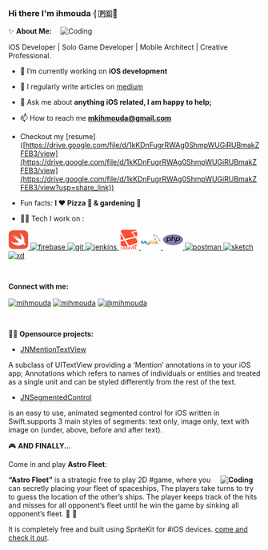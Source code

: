### Hi there I'm ihmouda 𓂆 🇵🇸👋

<img align="right" alt="Coding" width="400" src="https://camo.githubusercontent.com/8bf6f6d78abc81fcf9c49f10649423e73ea44bc248e83aaae8759d401c829a84/68747470733a2f2f70687973696373677572756b756c2e66696c65732e776f726470726573732e636f6d2f323031392f30322f6368617261637465722d312e676966">

✨  **About Me:**

iOS Developer | Solo Game Developer | Mobile Architect | Creative Professional.

- 🔭 I’m currently working on **iOS development**

- 📝 I regularly write articles on [medium](https://medium.com/@MIhmouda)

- 💬 Ask me about **anything iOS related, I am happy to help;**

- 📫 How to reach me **mkihmouda@gmail.com**

- Checkout my [resume]([https://drive.google.com/file/d/1kKDnFugrRWAg0ShmpWUGiRUBmakZFEB3/view](https://drive.google.com/file/d/1kKDnFugrRWAg0ShmpWUGiRUBmakZFEB3/view](https://drive.google.com/file/d/1kKDnFugrRWAg0ShmpWUGiRUBmakZFEB3/view?usp=share_link))


- Fun facts: **I ❤️ Pizza 🍕 & gardening 🌱**

- 🧑‍💻 Tech I work on :

<p align="left">  <a href="https://developer.apple.com/swift/" target="_blank" rel="noreferrer"> <img src="https://raw.githubusercontent.com/devicons/devicon/master/icons/swift/swift-original.svg" alt="swift" width="40" height="40"/> </a><a href="https://firebase.google.com/" target="_blank" rel="noreferrer"> <img src="https://www.vectorlogo.zone/logos/firebase/firebase-icon.svg" alt="firebase" width="40" height="40"/> </a> <a href="https://git-scm.com/" target="_blank" rel="noreferrer"> <img src="https://www.vectorlogo.zone/logos/git-scm/git-scm-icon.svg" alt="git" width="40" height="40"/> </a> <a href="https://www.jenkins.io" target="_blank" rel="noreferrer"> <img src="https://www.vectorlogo.zone/logos/jenkins/jenkins-icon.svg" alt="jenkins" width="40" height="40"/> </a> <a href="https://laravel.com/" target="_blank" rel="noreferrer"> <img src="https://raw.githubusercontent.com/devicons/devicon/master/icons/laravel/laravel-plain-wordmark.svg" alt="laravel" width="40" height="40"/> </a> <a href="https://www.mysql.com/" target="_blank" rel="noreferrer"> <img src="https://raw.githubusercontent.com/devicons/devicon/master/icons/mysql/mysql-original-wordmark.svg" alt="mysql" width="40" height="40"/> </a> <a href="https://www.php.net" target="_blank" rel="noreferrer"> <img src="https://raw.githubusercontent.com/devicons/devicon/master/icons/php/php-original.svg" alt="php" width="40" height="40"/> </a> <a href="https://postman.com" target="_blank" rel="noreferrer"> <img src="https://www.vectorlogo.zone/logos/getpostman/getpostman-icon.svg" alt="postman" width="40" height="40"/> </a> <a href="https://www.sketch.com/" target="_blank" rel="noreferrer"> <img src="https://www.vectorlogo.zone/logos/sketchapp/sketchapp-icon.svg" alt="sketch" width="40" height="40"/> </a><a href="https://www.adobe.com/products/xd.html" target="_blank" rel="noreferrer"> <img src="https://cdn.worldvectorlogo.com/logos/adobe-xd.svg" alt="xd" width="40" height="40"/> </a> </p>

</br>

**Connect with me:**

<p align="left">

<a href="https://linkedin.com/in/mihmouda" target="blank"><img align="center" src="https://raw.githubusercontent.com/rahuldkjain/github-profile-readme-generator/master/src/images/icons/Social/linked-in-alt.svg" alt="mihmouda" height="30" width="40" /></a>
<a href="https://twitter.com/mihmouda" target="blank"><img align="center" src="https://raw.githubusercontent.com/rahuldkjain/github-profile-readme-generator/master/src/images/icons/Social/twitter.svg" alt="mihmouda" height="30" width="40" /></a>
<a href="https://medium.com/@mihmouda" target="blank"><img align="center" src="https://raw.githubusercontent.com/rahuldkjain/github-profile-readme-generator/master/src/images/icons/Social/medium.svg" alt="@mihmouda" height="30" width="40" /></a>
</p>

</br>

👨‍💻 **Opensource projects:**

- <u>JNMentionTextView</u>

A subclass of UITextView providing a ‘Mention’ annotations in to your iOS app; Annotations which refers to names of individuals or entities and treated as a single unit and can be styled differently from the rest of the text.

- <u>JNSegmentedControl</u>

is an easy to use, animated segmented control for iOS written in Swift.supports 3 main styles of segments: text only, image only, text with image on (under, above, before and after text).

🎮 **AND FINALLY...**  

Come in and play  **Astro Fleet**:

[**<img  align="right" alt="Coding" width="80" src="https://lemona.tech/assets/images/astro_fleet_icon.png">**](https://apps.apple.com/us/app/astro-fleet/id6449440318)

**“Astro Fleet”** is a strategic free to play 2D #game, where you can secretly placing your fleet of spaceships, The players take turns to try to guess the location of the other’s ships. The player keeps track of the hits and misses for all opponent’s fleet until he win the game by sinking all opponent’s fleet. 🚀 🚀

It is completely free and built using SpriteKit for #iOS devices. [come and check it out](https://apps.apple.com/us/app/astro-fleet/id6449440318).




